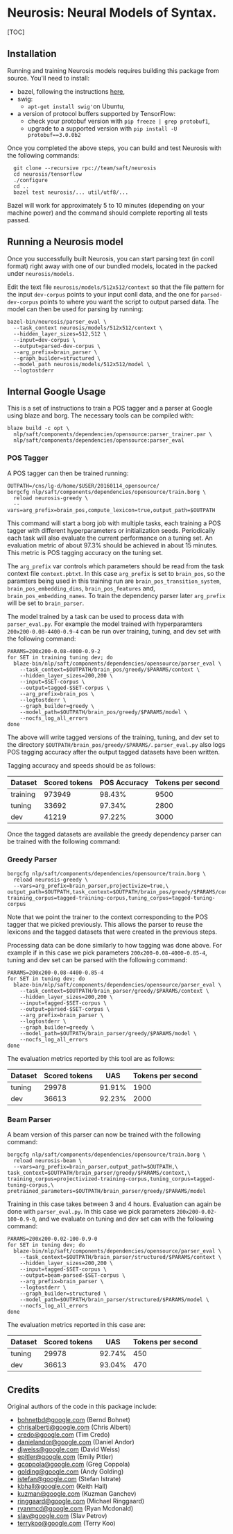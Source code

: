 # Neurosis: Neural Models of Syntax.

[TOC]

## Installation

Running and training Neurosis models requires building this package from
source.  You'll need to install:

* bazel, following the instructions [here](http://bazel.io/docs/install.html),
* swig:
  * `apt-get install swig'`on Ubuntu,
* a version of protocol buffers supported by TensorFlow:
  * check your protobuf version with `pip freeze | grep protobuf1`,
  * upgrade to a supported version with `pip install -U protobuf==3.0.0b2`

Once you completed the above steps, you can build and test Neurosis with the
following commands:

```shell
  git clone --recursive rpc://team/saft/neurosis
  cd neurosis/tensorflow
  ./configure
  cd ..
  bazel test neurosis/... util/utf8/...
```

Bazel will work for approximately 5 to 10 minutes (depending on your
machine power) and the command should complete reporting all tests passed.

## Running a Neurosis model

Once you successfully built Neurosis, you can start parsing text (in conll
format) right away with one of our bundled models, located in the packed under
`neurosis/models`.

Edit the text file `neurosis/models/512x512/context` so that the file pattern
for the input `dev-corpus` points to your input conll data, and the one for
`parsed-dev-corpus` points to where you want the script to output parsed
data. The model can then be used for parsing by running:

```shell
bazel-bin/neurosis/parser_eval \
  --task_context neurosis/models/512x512/context \
  --hidden_layer_sizes=512,512 \
  --input=dev-corpus \
  --output=parsed-dev-corpus \
  --arg_prefix=brain_parser \
  --graph_builder=structured \
  --model_path neurosis/models/512x512/model \
  --logtostderr
```

## Internal Google Usage

This is a set of instructions to train a POS tagger and a parser at Google using
blaze and borg. The necessary tools can be compiled with:

```shell
blaze build -c opt \
  nlp/saft/components/dependencies/opensource:parser_trainer.par \
  nlp/saft/components/dependencies/opensource:parser_eval
```

### POS Tagger

A POS tagger can then be trained running:

```shell
OUTPATH=/cns/lg-d/home/$USER/20160114_opensource/
borgcfg nlp/saft/components/dependencies/opensource/train.borg \
  reload neurosis-greedy \
  --vars=arg_prefix=brain_pos,compute_lexicon=true,output_path=$OUTPATH
```

This command will start a borg job with multiple tasks, each training a POS
tagger with different hyperparameters or initialization seeds. Periodically each
task will also evaluate the current performance on a tuning set. An evaluation
metric of about 97.3% should be achieved in about 15 minutes. This metric is POS
tagging accuracy on the tuning set.

The `arg_prefix` var controls which parameters should be read from the task
context file `context.pbtxt`. In this case `arg_prefix` is set to `brain_pos`,
so the paramters being used in this training run are
`brain_pos_transition_system`, `brain_pos_embedding_dims`, `brain_pos_features`
and, `brain_pos_embedding_names`. To train the dependency parser later
`arg_prefix` will be set to `brain_parser`.

The model trained by a task can be used to process data with `parser_eval.py`.
For example the model trained with hyperparamters `200x200-0.08-4400-0.9-4` can
be run over training, tuning, and dev set with the following command:

```shell
PARAMS=200x200-0.08-4000-0.9-2
for SET in training tuning dev; do
  blaze-bin/nlp/saft/components/dependencies/opensource/parser_eval \
    --task_context=$OUTPATH/brain_pos/greedy/$PARAMS/context \
    --hidden_layer_sizes=200,200 \
    --input=$SET-corpus \
    --output=tagged-$SET-corpus \
    --arg_prefix=brain_pos \
    --logtostderr \
    --graph_builder=greedy \
    --model_path=$OUTPATH/brain_pos/greedy/$PARAMS/model \
    --nocfs_log_all_errors
done
```

The above will write tagged versions of the training, tuning, and dev set to the
directory `$OUTPATH/brain_pos/greedy/$PARAMS/`. `parser_eval.py` also logs POS
tagging accuracy after the output tagged datasets have been written.

Tagging accuracy and speeds should be as follows:

Dataset  | Scored tokens | POS Accuracy | Tokens per second
-------- | ------------- | ------------ | ------------------
training | 973949        | 98.43%       | 9500
tuning   | 33692         | 97.34%       | 2800
dev      | 41219         | 97.22%       | 3000

Once the tagged datasets are available the greedy dependency parser can be
trained with the following command:

### Greedy Parser

```shell
borgcfg nlp/saft/components/dependencies/opensource/train.borg \
  reload neurosis-greedy \
  --vars=arg_prefix=brain_parser,projectivize=true,\
output_path=$OUTPATH,task_context=$OUTPATH/brain_pos/greedy/$PARAMS/context,\
training_corpus=tagged-training-corpus,tuning_corpus=tagged-tuning-corpus
```

Note that we point the trainer to the context corresponding to the POS tagger
that we picked previously. This allows the parser to reuse the lexicons and the
tagged datasets that were created in the previous steps.

Processing data can be done similarly to how tagging was done above. For example
if in this case we pick parameters `200x200-0.08-4000-0.85-4`, tuning and dev
set can be parsed with the following command:

```shell
PARAMS=200x200-0.08-4400-0.85-4
for SET in tuning dev; do
  blaze-bin/nlp/saft/components/dependencies/opensource/parser_eval \
    --task_context=$OUTPATH/brain_parser/greedy/$PARAMS/context \
    --hidden_layer_sizes=200,200 \
    --input=tagged-$SET-corpus \
    --output=parsed-$SET-corpus \
    --arg_prefix=brain_parser \
    --logtostderr \
    --graph_builder=greedy \
    --model_path=$OUTPATH/brain_parser/greedy/$PARAMS/model \
    --nocfs_log_all_errors
done
```

The evaluation metrics reported by this tool are as follows:

Dataset  | Scored tokens | UAS          | Tokens per second
-------- | ------------- | ------------ | ------------------
tuning   | 29978         | 91.91%       | 1900
dev      | 36613         | 92.23%       | 2000

### Beam Parser

A beam version of this parser can now be trained with the following command:

```shell
borgcfg nlp/saft/components/dependencies/opensource/train.borg \
  reload neurosis-beam \
  --vars=arg_prefix=brain_parser,output_path=$OUTPATH,\
task_context=$OUTPATH/brain_parser/greedy/$PARAMS/context,\
training_corpus=projectivized-training-corpus,tuning_corpus=tagged-tuning-corpus,\
pretrained_parameters=$OUTPATH/brain_parser/greedy/$PARAMS/model
```

Training in this case takes between 3 and 4 hours. Evaluation can again be done
with `parser_eval.py`. In this case we pick parameters `200x200-0.02-100-0.9-0`,
and we evaluate on tuning and dev set can with the following command:

```shell
PARAMS=200x200-0.02-100-0.9-0
for SET in tuning dev; do
  blaze-bin/nlp/saft/components/dependencies/opensource/parser_eval \
    --task_context=$OUTPATH/brain_parser/structured/$PARAMS/context \
    --hidden_layer_sizes=200,200 \
    --input=tagged-$SET-corpus \
    --output=beam-parsed-$SET-corpus \
    --arg_prefix=brain_parser \
    --logtostderr \
    --graph_builder=structured \
    --model_path=$OUTPATH/brain_parser/structured/$PARAMS/model \
    --nocfs_log_all_errors
done
```

The evaluation metrics reported in this case are:

Dataset  | Scored tokens | UAS          | Tokens per second
-------- | ------------- | ------------ | ------------------
tuning   | 29978         | 92.74%       | 450
dev      | 36613         | 93.04%       | 470

## Credits

Original authors of the code in this package include:

*  bohnetbd@google.com (Bernd Bohnet)
*  chrisalberti@google.com (Chris Alberti)
*  credo@google.com (Tim Credo)
*  danielandor@google.com (Daniel Andor)
*  djweiss@google.com (David Weiss)
*  epitler@google.com (Emily Pitler)
*  gcoppola@google.com (Greg Coppola)
*  golding@google.com (Andy Golding)
*  istefan@google.com (Stefan Istrate)
*  kbhall@google.com (Keith Hall)
*  kuzman@google.com (Kuzman Ganchev)
*  ringgaard@google.com (Michael Ringgaard)
*  ryanmcd@google.com (Ryan Mcdonald)
*  slav@google.com (Slav Petrov)
*  terrykoo@google.com (Terry Koo)
